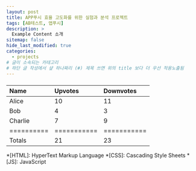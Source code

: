 ```yaml
---
layout: post
title: APP푸시 효율 고도화를 위한 실험과 분석 프로젝트
tags: [AB테스트, 앱푸시]
description: >
  Example Content 소개
sitemap: false
hide_last_modified: true
categories:
  - projects
# 글이 소속되는 카테고리  
# 하단 글 작성에서 샾 하나짜리 (#) 제목 쓰면 위의 title 보다 더 우선 적용노출됨  
---
```


### 


| Name     | Upvotes   | Downvotes |
|:---------|:----------|:----------|
| Alice    |        10 |        11 |
| Bob      |         4 |         3 |
| Charlie  |         7 |         9 |
|==========|===========|===========|
|Totals    |        21 |        23 |



*[HTML]: HyperText Markup Language
*[CSS]: Cascading Style Sheets
*[JS]: JavaScript
